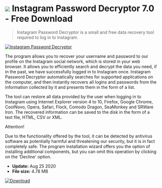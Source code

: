 # ![](https://cdn.softexe.net/static/icon/e/instagram-password-decryptor-9007.png) Instagram Password Decryptor 7.0 - Free Download

> Instagram Password Decryptor is a small and free data recovery tool required to log in to Instagram.

[![Instagram Password Decryptor](https://gallery.dpcdn.pl/imgc/Tools/55718/g_-_420x350_1.5_-_x20141128190827_0.png)](https://softexe.net/win/security-privacy/passwords/instagram-password-decryptor:aRRg.html)

The program allows you to recover your username and password to our profile on the Instagram social network, which is stored in your web browser. It allows you to efficiently search and decrypt the data you need, if in the past, we have successfully logged in to Instagram once. Instagram Password Decryptor automatically searches for supported applications on the computer, and then instantly recovers all logins and passwords from the information collected by it and presents them in the form of a list.
 
 The tool can restore all data provided by the user when logging in to Instagram using Internet Explorer version 4 to 10, Firefox, Google Chrome, CoolNovo, Opera, Safari, Flock, Comodo Dragon, SeaMonkey and SRWare Iron. The recovered information can be saved to the disk in the form of a text file, HTML, CSV or XML.
 
 Attention!
 
 Due to the functionality offered by the tool, it can be detected by antivirus software as potentially harmful and threatening our security, but it is in fact completely safe.
 The program installation wizard offers you the option of installing additional components, but you can omit this operation by clicking on the 'Decline' option.


- **Update:** Aug 25 2020
- **File size:** 4.78 MB

[![Download](https://cdn.softexe.net/static/img/download.png)](https://softexe.net/win/security-privacy/passwords/instagram-password-decryptor:aRRg.html)

